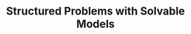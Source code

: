 ---
title: "Structured Problems with Solvable Models"

categories: ['']

tags: ['Structured', 'Problems', 'with', 'Solvable', 'Models']

arwords: 'مسائل مهيكلة توجَد حلول لنماذجها الرياضية'

arexps: []

enwords: ['Structured Problems with Solvable Models']

enexps: []

arlexicons: 'س'

enlexicons: 'S'

authors: ['Ruqayya Roshdy']

translators: ['']

citations: 'العربية والذكاء الاصطناعي'

sources: 'مركز الملك عبدالله بن عبدالعزيز الدولي لخدمة اللغة العربية'

word: "true"

slug: ""
---